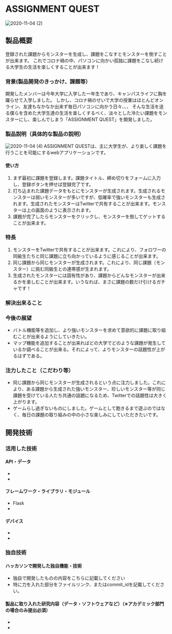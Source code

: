 # ASSIGNMENT QUEST

![2020-11-04 (2)](https://user-images.githubusercontent.com/72476251/98077146-0235ed80-1eb3-11eb-9499-41f202e8ade8.png)


## 製品概要
登録された課題からモンスターを生成し、課題をこなすとモンスターを倒すことが出来ます。
これでコロナ禍の中、パソコンに向かい孤独に課題をこなし続ける大学生の生活を楽しくすることが出来ます！
### 背景(製品開発のきっかけ、課題等）
開発したメンバーは今年大学に入学した一年生であり、キャンパスライフに胸を躍らせて入学しました。
しかし、コロナ禍のせいで大学の授業はほとんどオンライン、友達もなかなか出来ず毎日パソコンに向かう日々、、、
そんな生活を送る僕らを含めた大学生達の生活を楽しくするべく、淡々とした冷たい課題をモンスターにし、楽しんでしまう「ASSIGNMENT QUEST」を開発しました。
### 製品説明（具体的な製品の説明）
![2020-11-04 (4)](https://user-images.githubusercontent.com/72476251/98079069-9786b100-1eb6-11eb-98af-960cd27f7496.png)
ASSIGNMENT QUESTは、主に大学生が、より楽しく課題を行うことを可能にするwebアプリケーションです。
#### 使い方
1. まず最初に課題を登録します。課題タイトル、締め切りをフォームに入力し、登録ボタンを押せば登録完了です。
2. 打ち込まれた課題データをもとにモンスターが生成されます。生成されるモンスターは弱いモンスターが多いですが、低確率で強いモンスターも生成されます。生成されたモンスターはTwitterで共有することが出来ます。モンスターは上の画面のように表示されます。
3. 課題が完了したらモンスターをクリックし、モンスターを倒してゲットすることが出来ます。
### 特長
1. モンスターをTwitterで共有することが出来ます。これにより、フォロワーの同級生たちと同じ課題に立ち向かっているように感じることが出来ます。
2. 同じ課題から同じモンスターが生成されます。これにより、同じ課題（モンスター）に挑む同級生との連帯感が生まれます。
3. 生成されたモンスターには固有性があり、課題からどんなモンスターが出来るかを楽しむことが出来ます。いうなれば、まさに課題の数だけ引けるガチャです！

### 解決出来ること
### 今後の展望
* バトル機能等を追加し、より強いモンスターを求めて意欲的に課題に取り組むことが出来るようにしていきたい。
* マップ機能を追加することが出来ればどの大学でどのような課題が発生しているか調べることが出来る。それによって、よりモンスターの話題性が上がるはずである。
### 注力したこと（こだわり等）
* 同じ課題から同じモンスターが生成されるという点に注力しました。これにより、ある課題から生成された強いモンスター、珍しいモンスター等が同じ課題を受けている人たち共通の話題になるため、Twitterでの話題性は大きく上がります。
* ゲームらし過ぎないものにしました。ゲームとして飽きるまで遊ぶのではなく、毎日の課題の取り組みの中の小さな楽しみにしていただきたいです。

## 開発技術
### 活用した技術
#### API・データ
*
*

#### フレームワーク・ライブラリ・モジュール
* Flask
*

#### デバイス
*
*

### 独自技術
#### ハッカソンで開発した独自機能・技術
* 独自で開発したものの内容をこちらに記載してください
* 特に力を入れた部分をファイルリンク、またはcommit_idを記載してください。

#### 製品に取り入れた研究内容（データ・ソフトウェアなど）（※アカデミック部門の場合のみ提出必須）
*
*
